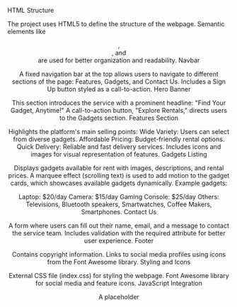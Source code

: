 HTML Structure

The project uses HTML5 to define the structure of the webpage.
Semantic elements like <header>, <section>, and <footer> are used for better organization and readability.
Navbar

A fixed navigation bar at the top allows users to navigate to different sections of the page: Features, Gadgets, and Contact Us.
Includes a Sign Up button styled as a call-to-action.
Hero Banner

This section introduces the service with a prominent headline: "Find Your Gadget, Anytime!"
A call-to-action button, "Explore Rentals," directs users to the Gadgets section.
Features Section

Highlights the platform's main selling points:
Wide Variety: Users can select from diverse gadgets.
Affordable Pricing: Budget-friendly rental options.
Quick Delivery: Reliable and fast delivery services.
Includes icons and images for visual representation of features.
Gadgets Listing

Displays gadgets available for rent with images, descriptions, and rental prices.
A marquee effect (scrolling text) is used to add motion to the gadget cards, which showcases available gadgets dynamically.
Example gadgets:

Laptop: $20/day
Camera: $15/day
Gaming Console: $25/day
Others: Televisions, Bluetooth speakers, Smartwatches, Coffee Makers, Smartphones.
Contact Us

A form where users can fill out their name, email, and a message to contact the service team.
Includes validation with the required attribute for better user experience.
Footer

Contains copyright information.
Links to social media profiles using icons from the Font Awesome library.
Styling and Icons

External CSS file (index.css) for styling the webpage.
Font Awesome library for social media and feature icons.
JavaScript Integration

A placeholder <script> tag for JavaScript (index.js) is included, though functionality is not provided in the HTML file. It can be used for form validation, user interactions, or animations.
